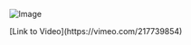 ![Image](http://fs5.directupload.net/images/170517/be3gj4jw.png)
<p>
[Link to Video](https://vimeo.com/217739854)
